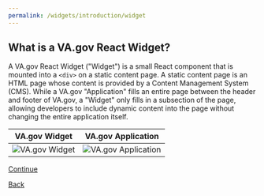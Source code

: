 ```yaml
---
permalink: /widgets/introduction/widget
---
```


## What is a VA.gov React Widget?

A VA.gov React Widget ("Widget") is a small React component that is mounted into a `<div>` on a static content page. A static content page is an HTML page whose content is provided by a Content Management System (CMS). While a VA.gov "Application" fills an entire page between the header and footer of VA.gov, a "Widget" only fills in a subsection of the page, allowing developers to include dynamic content into the page without changing the entire application itself.

|                                                      VA.gov Widget                                                      |                                                      VA.gov Application                                                      |
| :---------------------------------------------------------------------------------------------------------------------: | :--------------------------------------------------------------------------------------------------------------------------: |
| ![VA.gov Widget](https://github.com/p-ssanders/va-gov-onboarding/assets/134732737/07440999-98a7-4335-9afa-36e2962b7864) | ![VA.gov Application](https://github.com/p-ssanders/va-gov-onboarding/assets/134732737/ac22b5a7-76a5-471e-ad26-1af91f724a61) |

[Continue](./3_STATIC_PAGES.md)

[Back](./1_START.md)
